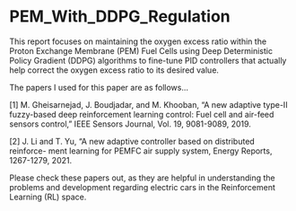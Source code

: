 # PEM_With_DDPG_Regulation

This report focuses on maintaining the oxygen excess ratio within the Proton Exchange Membrane (PEM) Fuel Cells using Deep Deterministic Policy Gradient (DDPG) algorithms to fine-tune PID controllers that actually help correct the oxygen excess ratio to its desired value.

The papers I used for this paper are as follows...

[1] M. Gheisarnejad, J. Boudjadar, and M. Khooban, “A new adaptive type-II
fuzzy-based deep reinforcement learning control: Fuel cell and air-feed
sensors control,” IEEE Sensors Journal, Vol. 19, 9081-9089, 2019.

[2] J. Li and T. Yu, “A new adaptive controller based on distributed reinforce-
ment learning for PEMFC air supply system, Energy Reports, 1267-1279,
2021.



Please check these papers out, as they are helpful in understanding the problems and development regarding electric cars in the Reinforcement Learning (RL) space. 
